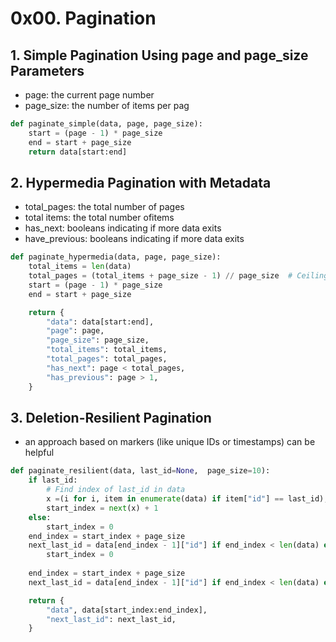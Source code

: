 # 0x00. Pagination

## 1. Simple Pagination Using page and page_size Parameters

- page: the current page number
- page_size: the number of items per pag

```python
def paginate_simple(data, page, page_size):
    start = (page - 1) * page_size
    end = start + page_size
    return data[start:end]
```

## 2. Hypermedia Pagination with Metadata
- total_pages: the total number of pages
- total items: the total number ofitems 
- has_next: booleans indicating if more data exits
- have_previous: booleans indicating if more data exits

```python
def paginate_hypermedia(data, page, page_size):
    total_items = len(data)
    total_pages = (total_items + page_size - 1) // page_size  # Ceiling division
    start = (page - 1) * page_size
    end = start + page_size

    return {
        "data": data[start:end],
        "page": page,
        "page_size": page_size,
        "total_items": total_items,
        "total_pages": total_pages,
        "has_next": page < total_pages,
        "has_previous": page > 1,
    }
```
## 3. Deletion-Resilient Pagination
- an approach based on markers (like unique IDs or timestamps) can be helpful
```python
def paginate_resilient(data, last_id=None,  page_size=10):
    if last_id:
        # Find index of last_id in data
        x =(i for i, item in enumerate(data) if item["id"] == last_id), -1
        start_index = next(x) + 1
    else:
        start_index = 0
    end_index = start_index + page_size
    next_last_id = data[end_index - 1]["id"] if end_index < len(data) else:
        start_index = 0
    
    end_index = start_index + page_size
    next_last_id = data[end_index - 1]["id"] if end_index < len(data) else None

    return {
        "data", data[start_index:end_index],
        "next_last_id": next_last_id,
    }
```
